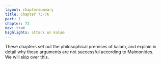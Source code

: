 ```yaml
---
layout: chaptersummary
title: Chapter 73-76
part: 1
chapter: 73
nav: true
highlights: attack on kalam
---
```


These chapters set out the philosophical premises of kalam, and explain in detail why those arguments are not successful according to Maimonides. We will skip over this.

